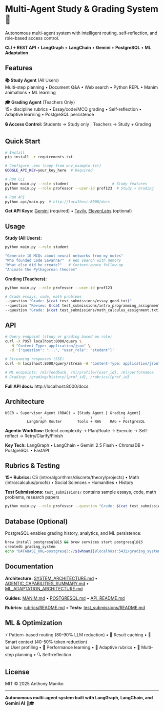 # Multi-Agent Study & Grading System 🤖

Autonomous multi-agent system with intelligent routing, self-reflection, and role-based access control.

**CLI + REST API** • **LangGraph + LangChain** • **Gemini** • **PostgreSQL** • **ML Adaptation**

## Features

**📚 Study Agent** (All Users)  
Multi-step planning • Document Q&A • Web search • Python REPL • Manim animations • ML learning

**🎓 Grading Agent** (Teachers Only)  
15+ discipline rubrics • Essay/code/MCQ grading • Self-reflection • Adaptive learning • PostgreSQL persistence

**🔒 Access Control:** Students → Study only | Teachers → Study + Grading

## Quick Start

```bash
# Install
pip install -r requirements.txt

# Configure .env (copy from env_example.txt)
GOOGLE_API_KEY=your_key_here  # Required

# Run CLI
python main.py --role student                    # Study features
python main.py --role professor --user-id prof123  # Study + Grading

# Run API
python api/main.py  # http://localhost:8000/docs
```

**Get API Keys:** [Gemini](https://aistudio.google.com/app/apikey) (required) • [Tavily](https://tavily.com/), [ElevenLabs](https://elevenlabs.io/) (optional)

## Usage

**Study (All Users):**
```bash
python main.py --role student

"Generate 10 MCQs about neural networks from my notes"
"Who founded Code Savanna?"  # Web search with memory
"What else did he create?"   # Context-aware follow-up
"Animate the Pythagorean theorem"
```

**Grading (Teachers):**
```bash
python main.py --role professor --user-id prof123

# Grade essays, code, math problems
--question "Grade: $(cat test_submissions/essay_good.txt)"
--question "Review: $(cat test_submissions/intro_programming_assignment.py)"
--question "Grade: $(cat test_submissions/math_calculus_assignment.txt)"
```

## API

```bash
# Query endpoint (study or grading based on role)
curl -X POST localhost:8000/query \
  -H "Content-Type: application/json" \
  -d '{"question": "...", "user_role": "student"}'

# Streaming responses (SSE)
curl -N localhost:8000/query/stream -H "Content-Type: application/json" -d '{...}'

# ML endpoints: /ml/feedback, /ml/profile/{user_id}, /ml/performance
# Grading: /grading/history/{prof_id}, /rubrics/{prof_id}
```

**Full API docs:** http://localhost:8000/docs

## Architecture

```
USER → Supervisor Agent (RBAC) → [Study Agent | Grading Agent]
                ↓                      ↓              ↓
          LangGraph Router       Tools + RAG    RAG + PostgreSQL
```

**Agentic Workflow:** Detect complexity → Plan/Route → Execute → Self-reflect → Retry/Clarify/Finish

**Key Tech:** LangGraph • LangChain • Gemini 2.5 Flash • ChromaDB • PostgreSQL • FastAPI

## Rubrics & Testing

**15+ Rubrics:** CS (intro/algorithms/discrete/theory/projects) • Math (intro/calculus/proofs) • Social Sciences • Humanities • History

**Test Submissions:** `test_submissions/` contains sample essays, code, math problems, research papers

```bash
python main.py --role professor --question "Grade: $(cat test_submissions/essay_good.txt)"
```

## Database (Optional)

PostgreSQL enables grading history, analytics, and ML persistence:

```bash
brew install postgresql@15 && brew services start postgresql@15
createdb grading_system
echo "DATABASE_URL=postgresql://$(whoami)@localhost:5432/grading_system" >> .env
```

## Documentation

**Architecture:** [SYSTEM_ARCHITECTURE.md](docs/SYSTEM_ARCHITECTURE.md) • [AGENTIC_CAPABILITIES_SUMMARY.md](docs/AGENTIC_CAPABILITIES_SUMMARY.md) • [ML_ADAPTATION_ARCHITECTURE.md](docs/ML_ADAPTATION_ARCHITECTURE.md)

**Guides:** [MANIM.md](docs/MANIM.md) • [POSTGRESQL.md](docs/POSTGRESQL.md) • [API_README.md](docs/API_README.md)

**Rubrics:** [rubrics/README.md](rubrics/README.md) • **Tests:** [test_submissions/README.md](test_submissions/README.md)

## ML & Optimization

⚡ Pattern-based routing (80-90% LLM reduction) • 💾 Result caching • 🧠 Smart context (40-50% token reduction)  
📊 User profiling • 🎯 Performance learning • 🤖 Adaptive rubrics • 🧩 Multi-step planning • 🔍 Self-reflection

## License

MIT © 2025 Anthony Maniko

---

**Autonomous multi-agent system built with LangGraph, LangChain, and Gemini AI** 🤖🎓
